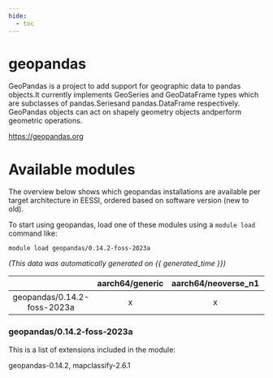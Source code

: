 ```yaml
---
hide:
  - toc
---
```


geopandas
=========


GeoPandas is a project to add support for geographic data to pandas objects.It currently implements GeoSeries and GeoDataFrame types which are subclasses of pandas.Seriesand pandas.DataFrame respectively. GeoPandas objects can act on shapely geometry objects andperform geometric operations.

https://geopandas.org
# Available modules


The overview below shows which geopandas installations are available per target architecture in EESSI, ordered based on software version (new to old).

To start using geopandas, load one of these modules using a `module load` command like:

```shell
module load geopandas/0.14.2-foss-2023a
```

*(This data was automatically generated on {{ generated_time }})*  

| |aarch64/generic|aarch64/neoverse_n1|aarch64/neoverse_v1|x86_64/generic|x86_64/amd/zen2|x86_64/amd/zen3|x86_64/amd/zen4|x86_64/intel/haswell|x86_64/intel/sapphire_rapids|x86_64/intel/skylake_avx512|
| :---: | :---: | :---: | :---: | :---: | :---: | :---: | :---: | :---: | :---: | :---: |
|geopandas/0.14.2-foss-2023a|x|x|x|x|x|x|x|x|-|x|


### geopandas/0.14.2-foss-2023a

This is a list of extensions included in the module:

geopandas-0.14.2, mapclassify-2.6.1